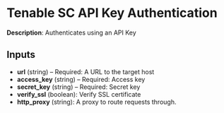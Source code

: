 # Tenable SC API Key Authentication

**Description**: Authenticates using an API Key

## Inputs

- **url** (string) – Required: A URL to the target host
- **access_key** (string) – Required: Access key
- **secret_key** (string) – Required: Secret key
- **verify_ssl** (boolean): Verify SSL certificate
- **http_proxy** (string): A proxy to route requests through.